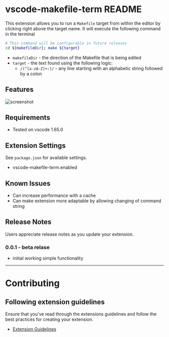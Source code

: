 # vscode-makefile-term README

This extension allows you to run a `Makefile` target from within the
editor by clicking right above the target name. It will execute
the following command in the terminal

```bash
# This command will be configurable in future releases
cd ${makefileDir}; make ${target}
```
* `makefileDir` - the direction of the Makefile that is being edited
* `target`  - the text found using the following logic: 
  * `/(^[a-zA-Z]+:)/` - any line starting with an alphabetic string followed by a colon

## Features

![screenshot](https://raw.githubusercontent.com/lfmunoz/vscode-makefile-term/main/media/screenshot.png)


## Requirements

* Tested on vscode 1.65.0

## Extension Settings

See `package.json` for available settings. 

* vscode-makefile-term.enabled

## Known Issues

* Can increase performance with a cache
* Can make extension more adaptable by allowing changing of command string

## Release Notes

Users appreciate release notes as you update your extension.

### 0.0.1 - beta relase

* initial working simple functionality


-----------------------------------------------------------------------------------------------------------

# Contributing

## Following extension guidelines

Ensure that you've read through the extensions guidelines and follow the best practices for creating your extension.

* [Extension Guidelines](https://code.visualstudio.com/api/references/extension-guidelines)

